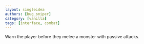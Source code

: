 ```yaml
---
layout: singleidea
authors: [bug_sniper]
category: [vanilla]
tags: [interface, combat]
---
```

Warn the player before they melee a monster with passive attacks.

